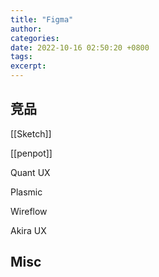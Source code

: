 ```yaml
---
title: "Figma"
author: 
categories: 
date: 2022-10-16 02:50:20 +0800
tags: 
excerpt: 
---
```











## 竞品

[[Sketch]]

[[penpot]]

Quant UX

Plasmic

Wireflow

Akira UX



## Misc





